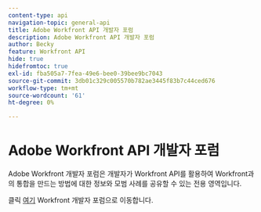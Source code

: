 ```yaml
---
content-type: api
navigation-topic: general-api
title: Adobe Workfront API 개발자 포럼
description: Adobe Workfront API 개발자 포럼
author: Becky
feature: Workfront API
hide: true
hidefromtoc: true
exl-id: fba505a7-7fea-49e6-bee0-39bee9bc7043
source-git-commit: 3db01c329c005570b782ae3445f83b7c44ced676
workflow-type: tm+mt
source-wordcount: '61'
ht-degree: 0%

---
```



# Adobe Workfront API 개발자 포럼

Adobe Workfront 개발자 포럼은 개발자가 Workfront API를 활용하여 Workfront과의 통합을 만드는 방법에 대한 정보와 모범 사례를 공유할 수 있는 전용 영역입니다.

클릭 [여기](https://one.workfront.com/s/topic/0TO0z000000cdI3GAI/api?tabset-21363=3) Workfront 개발자 포럼으로 이동합니다.
